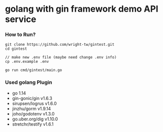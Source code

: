 # golang with gin framework demo API service 

### How to Run?
```
git clone https://github.com/wright-tw/gintest.git
cd gintest

// make new .env file (maybe need change .env info)
cp .env.example .env

go run cmd/gintest/main.go
```

### Used golang Plugin
* go 1.14
* gin-gonic/gin v1.6.3
* sirupsen/logrus v1.6.0
* jinzhu/gorm v1.9.14
* joho/godotenv v1.3.0
* go.uber.org/dig v1.10.0
* stretchr/testify v1.6.1